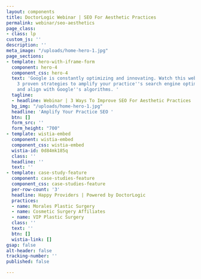 ```yaml
---
layout: components
title: DoctorLogic Webinar | SEO For Aesthetic Practices
permalink: webinar/seo-aesthetics
page_class:
- class: lp
custom_js: ''
description: ''
meta_image: "/uploads/home-hero-1.jpg"
page_sections:
- template: hero-with-iframe-form
  component: hero-4
  component_css: hero-4
  text: 'Google is constantly optimizing and innovating. Watch this webinar to learn
    3 proven strategies to amplify your practice''s search engine optimization strategy
    and align with Google''s algorithms. '
  tagline:
  - headline: Webinar | 3 Ways To Improve SEO For Aesthetic Practices
  bg_img: "/uploads/home-hero-1.jpg"
  headline: 'Amplify Your Practice SEO '
  btn: []
  form_src: ''
  form_height: "700"
- template: wistia-embed
  component: wistia-embed
  component_css: wistia-embed
  wistia-id: 0d84mk185q
  class: ''
  headline: ''
  text: ''
- template: case-study-feature
  component: case-studies-feature
  component_css: case-studies-feature
  per-row-count: '3'
  headline: Happy Providers | Powered by DoctorLogic
  practices:
  - name: Morales Plastic Surgery
  - name: Cosmetic Surgery Affiliates
  - name: VIP Plastic Surgery
  class: ''
  text: ''
  btn: []
  wistia-link: []
gsap: false
alt-header: false
tracking-number: ''
published: false

---
```

